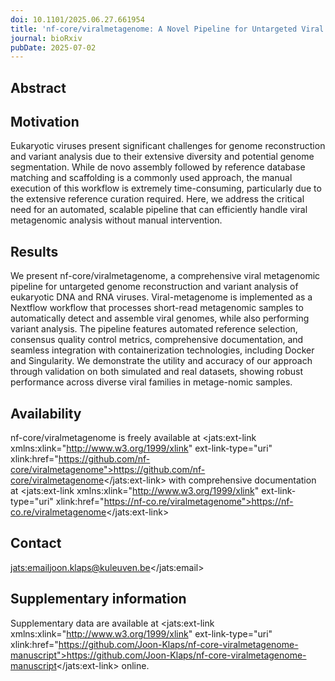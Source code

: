 ```yaml
---
doi: 10.1101/2025.06.27.661954
title: 'nf-core/viralmetagenome: A Novel Pipeline for Untargeted Viral Genome Reconstruction'
journal: bioRxiv
pubDate: 2025-07-02
---
```


## Abstract

## Motivation

Eukaryotic viruses present significant challenges for genome reconstruction and variant analysis due to their extensive diversity and potential genome segmentation. While de novo assembly followed by reference database matching and scaffolding is a commonly used approach, the manual execution of this workflow is extremely time-consuming, particularly due to the extensive reference curation required. Here, we address the critical need for an automated, scalable pipeline that can efficiently handle viral metagenomic analysis without manual intervention.

## Results

We present nf-core/viralmetagenome, a comprehensive viral metagenomic pipeline for untargeted genome reconstruction and variant analysis of eukaryotic DNA and RNA viruses. Viral-metagenome is implemented as a Nextflow workflow that processes short-read metagenomic samples to automatically detect and assemble viral genomes, while also performing variant analysis. The pipeline features automated reference selection, consensus quality control metrics, comprehensive documentation, and seamless integration with containerization technologies, including Docker and Singularity. We demonstrate the utility and accuracy of our approach through validation on both simulated and real datasets, showing robust performance across diverse viral families in metage-nomic samples.

## Availability

nf-core/viralmetagenome is freely available at <jats:ext-link xmlns:xlink="http://www.w3.org/1999/xlink" ext-link-type="uri" xlink:href="https://github.com/nf-core/viralmetagenome">https://github.com/nf-core/viralmetagenome</jats:ext-link> with comprehensive documentation at <jats:ext-link xmlns:xlink="http://www.w3.org/1999/xlink" ext-link-type="uri" xlink:href="https://nf-co.re/viralmetagenome">https://nf-co.re/viralmetagenome</jats:ext-link>

## Contact

<jats:email>joon.klaps@kuleuven.be</jats:email>

## Supplementary information

Supplementary data are available at <jats:ext-link xmlns:xlink="http://www.w3.org/1999/xlink" ext-link-type="uri" xlink:href="https://github.com/Joon-Klaps/nf-core-viralmetagenome-manuscript">https://github.com/Joon-Klaps/nf-core-viralmetagenome-manuscript</jats:ext-link> online.



